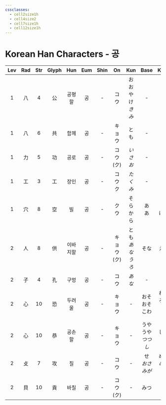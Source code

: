 ```yaml
---
cssclasses:
  - cell2size1h
  - cell4size2
  - cell7size1h
  - cell12size1h
---
```


# Korean Han Characters - 공

| Lev | Rad | Str | Glyph | Hun  | Eum | Shin |     On     |        Kun         |      Base       |      Kana       | Simp |     Man      |  Can  |
| :-: | :-: | :-: | :---: | :--: | :-: | :--: | :--------: | :----------------: | :-------------: | :-------------: | :--: | :----------: | :---: |
|  1  |  八  |  4  |   公   | 공평할  |  공  |  -   |     コウ     |    おおやけ<br>*きみ*    |        -        |        -        |  -   |     gōng     | gung1 |
|  1  |  八  |  6  |   共   |  함께  |  공  |  -   |    キョウ     |         とも         |        -        |        -        |  -   |     gòng     | gung6 |
|  1  |  力  |  5  |   功   |  공로  |  공  |  -   | コウ<br>(ク)  |       *いさお*        |        -        |        -        |  -   |     gōng     | gung1 |
|  1  |  工  |  3  |   工   |  장인  |  공  |  -   |  コウ<br>ク   |       *たくみ*        |        -        |        -        |  -   |     gōng     | gung1 |
|  1  |  穴  |  8  |   空   |  빌   |  공  |  -   |     クウ     |      そら<br>から      |     あ<br>あ      |     く<br>ける     |  -   | kōng<br>kòng | hung1 |
|  2  |  人  |  8  |   供   | 이바지할 |  공  |  -   | キョウ<br>(ク) | とも<br>*あな*<br>*うろ* |       そな        |       える        |  -   | gōng<br>gòng | gung1 |
|  2  |  子  |  4  |   孔   |  구멍  |  공  |  -   |     コウ     |        *あな*        |        -        |        -        |  -   |     kǒng     | hung2 |
|  2  |  心  | 10  |   恐   | 두려울  |  공  |  -   |    キョウ     |         -          | おそ<br>おそ<br>こわ  | れる<br>ろしい<br>い  |  -   |     kǒng     | hung2 |
|  2  |  心  | 10  |   恭   | 공손할  |  공  |  -   |    キョウ     |         -          |  うやうや<br>*つつし*  |    しい<br>*む*    |  -   |     gōng     | gung1 |
|  2  |  攴  |  7  |   攻   |  칠   |  공  |  -   |     コウ     |         -          | せ<br>*おさ<br>みが* | める<br>*める<br>く* |  -   |     gōng     | gung1 |
|  2  |  貝  | 10  |   貢   |  바칠  |  공  |  -   | コウ<br>(ク)  |         -          |       みつ        |        ぐ        |  贡   |     gòng     | gung3 |
